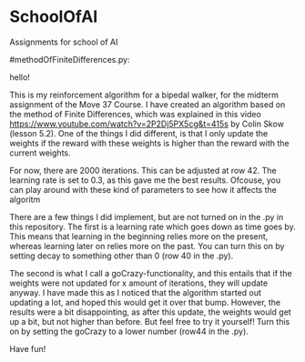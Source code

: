# SchoolOfAI
Assignments for school of AI


#methodOfFiniteDifferences.py:

hello!

This is my reinforcement algorithm for a bipedal walker, for the midterm assignment of the Move 37 Course. I have created an algorithm based on the method of Finite Differences, which was explained in this video https://www.youtube.com/watch?v=2P2Dj5PX5cg&t=415s by Colin Skow (lesson 5.2). One of the things I did different, is that I only update the weights if the reward with these weights is higher than the reward with the current weights.

For now, there are 2000 iterations. This can be adjusted at row 42. The learning rate is set to 0.3, as this gave me the best results. Ofcouse, you can play around with these kind of parameters to see how it affects the algoritm

There are a few things I did implement, but are not turned on in the .py in this repository.
The first is a learning rate which goes down as time goes by. This means that learning in the beginning relies more on the present,
whereas learning later on relies more on the past. You can turn this on by setting decay to something other than 0 (row 40 in the .py).

The second is what I call a goCrazy-functionality, 
and this entails that if the weights were not updated for x amount of iterations, they will update anyway. 
I have made this as I noticed that the algorithm started out updating a lot, and hoped this would get it over that bump. 
However, the results were a bit disappointing, as after this update, the weights would get up a bit, but not higher than before. 
But feel free to try it yourself! Turn this on by setting the goCrazy to a lower number (row44 in the .py).

Have fun!
